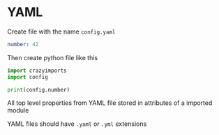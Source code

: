 # YAML

Create file with the name `config.yaml`

```yaml
number: 42
```

Then create python file like this

```python
import crazyimports
import config

print(config.number)
```

All top level properties from YAML file stored in attributes of a imported module

YAML files should have `.yaml` or `.yml` extensions
